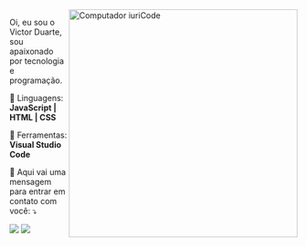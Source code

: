 <img src="https://raw.githubusercontent.com/MicaelliMedeiros/micaellimedeiros/master/image/computer-illustration.png" min-width="400px" max-width="400px" width="400px" align="right" alt="Computador iuriCode">
<p align="left">    
  Oi, eu sou o Victor Duarte, sou apaixonado por tecnologia e programação. 
</p>  
<p align="left">   
  🦄 Linguagens: <strong>JavaScript | HTML | CSS </strong> 
</p>  
<p align="left"> 
  💼 Ferramentas: <strong>Visual Studio Code</strong> 
</p>  
<p align="left">  
  💌 Aqui vai uma mensagem para entrar em contato com você: ⤵️ 
</p>  
<div align="left">
  <a href = "mailto:victorduarte0500@gmail"><img src="https://img.shields.io/badge/Gmail-D14836?style=for-the-badge&logo=gmail&logoColor=white"></a>
  <a href = "https://www.linkedin.com/in/victor-de-oliveira-duarte-7a3259224/"><img src="https://img.shields.io/badge/LinkedIn-0077B5?style=for-the-  badge&logo=linkedin&logoColor=white"></a>
</div>
